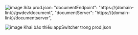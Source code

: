 ![image](https://github.com/tungvp29/Document/assets/37463451/1a474a89-eda4-4b70-9e23-101ad7bd40b3)
Sửa prod.json:
"documentEndpoint": "https://{domain-link}/gwdev/document",
"documentServer": "https://{domain-link}/documentserver",

![image](https://github.com/tungvp29/Document/assets/37463451/723673d5-f70e-4b36-96c8-ee409dd03163)
Khai báo thiếu appSwitcher trong prod.json
